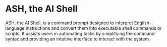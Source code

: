 # ASH, the AI Shell
ASH, the AI Shell, is a command prompt designed to interpret English-language instructions and convert them into executable shell commands or scripts. It assists users in automating tasks by simplifying the command syntax and providing an intuitive interface to interact with the system.
